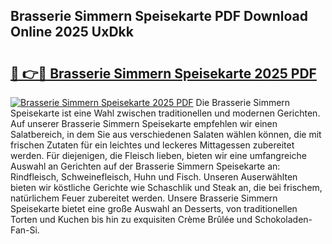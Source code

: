 ## Brasserie Simmern Speisekarte PDF Download Online 2025 UxDkk

# <h2><a href="http://gc5zwl.nevu.top/?p=Brasserie+Simmern+Speisekarte">🔗 👉🔴 Brasserie Simmern Speisekarte 2025 PDF</a></h2>

[![Brasserie Simmern Speisekarte 2025 PDF](https://i.imgur.com/dBaPXMq.png)](http://gc5zwl.nevu.top/?p=Brasserie+Simmern+Speisekarte)
Die Brasserie Simmern Speisekarte ist eine Wahl zwischen traditionellen und modernen Gerichten. Auf unserer Brasserie Simmern Speisekarte empfehlen wir einen Salatbereich, in dem Sie aus verschiedenen Salaten wählen können, die mit frischen Zutaten für ein leichtes und leckeres Mittagessen zubereitet werden. Für diejenigen, die Fleisch lieben, bieten wir eine umfangreiche Auswahl an Gerichten auf der Brasserie Simmern Speisekarte an: Rindfleisch, Schweinefleisch, Huhn und Fisch. Unseren Auserwählten bieten wir köstliche Gerichte wie Schaschlik und Steak an, die bei frischem, natürlichem Feuer zubereitet werden. Unsere Brasserie Simmern Speisekarte bietet eine große Auswahl an Desserts, von traditionellen Torten und Kuchen bis hin zu exquisiten Crème Brûlée und Schokoladen-Fan-Si.
